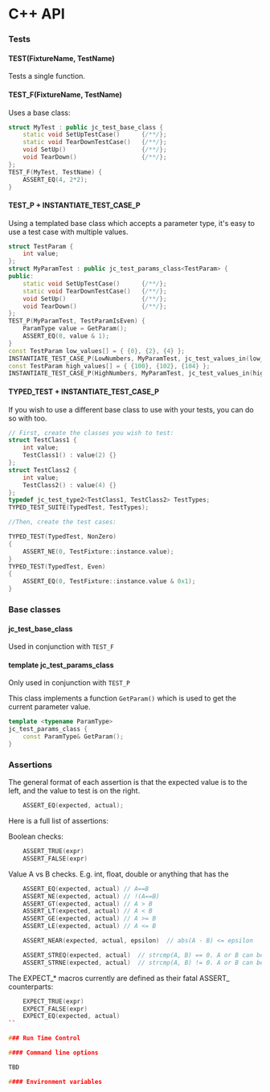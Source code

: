 # C++ API

### Tests

#### TEST(FixtureName, TestName)

Tests a single function.

#### TEST_F(FixtureName, TestName)

Uses a base class:

```c++
struct MyTest : public jc_test_base_class {
    static void SetUpTestCase()      {/**/};
    static void TearDownTestCase()   {/**/};
    void SetUp()                     {/**/};
    void TearDown()                  {/**/};
};
TEST_F(MyTest, TestName) {
    ASSERT_EQ(4, 2*2);
}
```

#### TEST_P + INSTANTIATE_TEST_CASE_P

Using a templated base class which accepts a parameter type,
it's easy to use a test case with multiple values.

```c++
struct TestParam {
    int value;
};
struct MyParamTest : public jc_test_params_class<TestParam> {
public:
    static void SetUpTestCase()      {/**/};
    static void TearDownTestCase()   {/**/};
    void SetUp()                     {/**/};
    void TearDown()                  {/**/};
};
TEST_P(MyParamTest, TestParamIsEven) {
    ParamType value = GetParam();
    ASSERT_EQ(0, value & 1);
}
const TestParam low_values[] = { {0}, {2}, {4} };
INSTANTIATE_TEST_CASE_P(LowNumbers, MyParamTest, jc_test_values_in(low_values));
const TestParam high_values[] = { {100}, {102}, {104} };
INSTANTIATE_TEST_CASE_P(HighNumbers, MyParamTest, jc_test_values_in(high_values));
```

#### TYPED_TEST + INSTANTIATE_TEST_CASE_P

If you wish to use a different base class to use with your tests, you can do so with too.


```c++
// First, create the classes you wish to test:
struct TestClass1 {
    int value;
    TestClass1() : value(2) {}
};
struct TestClass2 {
    int value;
    TestClass2() : value(4) {}
};
typedef jc_test_type2<TestClass1, TestClass2> TestTypes;
TYPED_TEST_SUITE(TypedTest, TestTypes);

//Then, create the test cases:

TYPED_TEST(TypedTest, NonZero)
{
    ASSERT_NE(0, TestFixture::instance.value);
}
TYPED_TEST(TypedTest, Even)
{
    ASSERT_EQ(0, TestFixture::instance.value & 0x1);
}
```

### Base classes

#### jc_test_base_class

Used in conjunction with `TEST_F`

#### template <typename ParamType> jc_test_params_class<ParamType>

Only used in conjunction with `TEST_P`

This class implements a function `GetParam()` which is used to get the current parameter value.


```c++
template <typename ParamType>
jc_test_params_class {
    const ParamType& GetParam();
}
```

### Assertions

The general format of each assertion is that the expected value is to the left,
and the value to test is on the right.

```c++
    ASSERT_EQ(expected, actual);
```

Here is a full list of assertions:

Boolean checks:

```c++
    ASSERT_TRUE(expr)
    ASSERT_FALSE(expr)
```

Value A vs B checks. E.g. int, float, double or anything that has the 

```c++
    ASSERT_EQ(expected, actual) // A==B
    ASSERT_NE(expected, actual) // !(A==B)
    ASSERT_GT(expected, actual) // A > B
    ASSERT_LT(expected, actual) // A < B
    ASSERT_GE(expected, actual) // A >= B
    ASSERT_LE(expected, actual) // A <= B

    ASSERT_NEAR(expected, actual, epsilon)  // abs(A - B) <= epsilon

    ASSERT_STREQ(expected, actual)  // strcmp(A, B) == 0. A or B can be 0.
    ASSERT_STRNE(expected, actual)  // strcmp(A, B) != 0. A or B can be 0.
```

The EXPECT_* macros currently are defined as their fatal ASSERT_ counterparts:

```c++
    EXPECT_TRUE(expr)
    EXPECT_FALSE(expr)
    EXPECT_EQ(expected, actual)
``

### Run Time Control

#### Command line options

TBD

#### Environment variables

